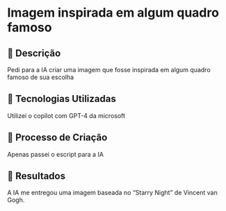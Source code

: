 # Imagem inspirada em algum quadro famoso

## 📒 Descrição
Pedi para a IA criar uma imagem que fosse inspirada em algum quadro famoso de sua escolha

## 🤖 Tecnologias Utilizadas
Utilizei o copilot com GPT-4 da microsoft

## 🧐 Processo de Criação
Apenas passei o escript para a IA

## 🚀 Resultados
A IA me entregou uma imagem baseada no “Starry Night” de Vincent van Gogh.
